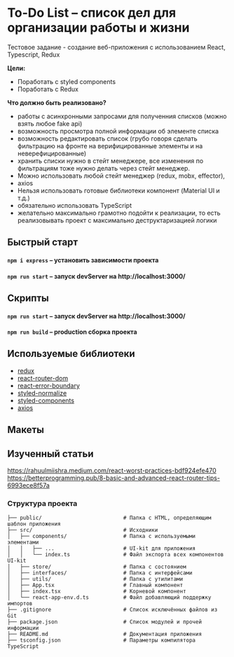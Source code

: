 # To-Do List – список дел для организации работы и жизни

Тестовое задание - создание веб-приложения с использованием React, Typescript, Redux

**Цели:**

- Поработать с styled components
- Поработать с Redux

**Что должно быть реализовано?**

- работы с асинхронными запросами для полученния списков (можно взять любое fake api)
- возможность просмотра полной информации об элементе списка
- возможность редактировать список (грубо говоря сделать фильтрацию на фронте на верифицированные элементы и на неверефицированные)
- хранить списки нужно в стейт менеджере, все изменения по фильтрациям тоже нужно делать через стейт менеджер.
- Можно использовать любой стейт менеджер (redux, mobx, effector),
- axios
- Нельзя использовать готовые библиотеки компонент (Material UI и т.д.)
- обязательно использовать TypeScript
- желательно максимально грамотно подойти к реализации, то есть реализовывать проект с максимально деструктаризацией логики

## Быстрый старт

#### `npm i express` – установить зависимости проекта

#### `npm run start` – запуск devServer на http://localhost:3000/

## Скрипты

#### `npm run start` – запуск devServer на http://localhost:3000/

#### `npm run build` – production сборка проекта

## Используемые библиотеки

- [redux](https://github.com/reduxjs/redux)
- [react-router-dom](https://github.com/remix-run/react-router)
- [react-error-boundary](https://github.com/bvaughn/react-error-boundary)
- [styled-normalize](https://github.com/sergeysova/styled-normalize)
- [styled-components](https://github.com/styled-components/styled-components)
- [axios](https://github.com/axios/axios)

## Макеты

## Изученный статьи

https://rahuulmiishra.medium.com/react-worst-practices-bdf924efe470
https://betterprogramming.pub/8-basic-and-advanced-react-router-tips-6993ece8f57a
### Структура проекта

```
├── public/                          # Папка с HTML, определяющим шаблон приложения
├── src/                             # Исходники
│   ├── components/                  # Папка с используемыми элементами
│   │   ├── ...                      # UI-kit для приложения
│   │   └── index.ts                 # Файл экспорта всех компонентов UI-kit
│   ├── store/                       # Папка с состоянием
│   ├── interfaces/                  # Папка с интерфейсами
│   ├── utils/                       # Папка с утилитами
│   ├── App.tsx                      # Главный компонент
│   ├── index.tsx                    # Корневой компонент
│   └── react-app-env.d.ts           # Файл добавляющий поддержку импортов
├── .gitignore                       # Список исключённых файлов из Git
├── package.json                     # Список модулей и прочей информации
├── README.md                        # Документация приложения
├── tsconfig.json                    # Параметры компилятора TypeScript

```
